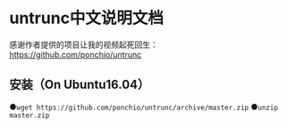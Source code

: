 # untrunc中文说明文档
感谢作者提供的项目让我的视频起死回生：
https://github.com/ponchio/untrunc
## 安装（On Ubuntu16.04）
●`wget https://github.com/ponchio/untrunc/archive/master.zip`
●`unzip master.zip`
